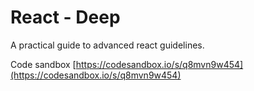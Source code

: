 # React - Deep
A practical guide to advanced react guidelines.

Code sandbox [https://codesandbox.io/s/q8mvn9w454](https://codesandbox.io/s/q8mvn9w454)
